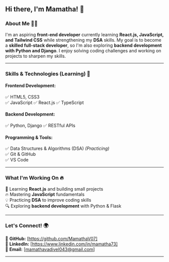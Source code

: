 ## Hi there, I'm Mamatha! 👋


### **About Me 👨‍💻**  
I'm an aspiring **front-end developer** currently learning **React.js, JavaScript, and Tailwind CSS** while strengthening my **DSA** skills. My goal is to become a **skilled full-stack developer**, so I'm also exploring **backend development with Python and Django**. I enjoy solving coding challenges and working on projects to sharpen my skills.

---

### **Skills & Technologies (Learning) 🚀**  
#### **Frontend Development:**  
✅ HTML5, CSS3  
✅ JavaScript 
✅ React.js 
✅ TypeScript

#### **Backend Development:**  
✅ Python, Django
✅ RESTful APIs  

#### **Programming & Tools:**  
✅ Data Structures & Algorithms (DSA) *(Practicing)*  
✅ Git & GitHub  
✅ VS Code  

---

### **What I'm Working On 🔥**  
🚀 Learning **React.js** and building small projects  
🔥 Mastering **JavaScript** fundamentals  
💡 Practicing **DSA** to improve coding skills  
🔍 Exploring **backend development** with Python & Flask

---

### **Let's Connect! 🌍**  
🔗 **GitHub:** [https://github.com/MamathaV07]  
💼 **LinkedIn:** [https://www.linkedin.com/in/mamatha73]  
📧 **Email:** [mamathavadivel043@gmail.com]  

---

